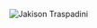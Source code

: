 ![Jakison Traspadini](https://user-images.githubusercontent.com/57373871/123660450-0b8d1500-d80a-11eb-8cdc-c0ba5e1df7f5.gif)

